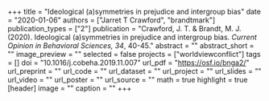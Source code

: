 +++
title = "Ideological (a)symmetries in prejudice and intergroup bias"
date = "2020-01-06"
authors = ["Jarret T Crawford", "brandtmark"]
publication_types = ["2"]
publication = "Crawford, J. T. & Brandt, M. J. (2020). Ideological (a)symmetries in prejudice and intergroup bias. *Current Opinion in Behavioral Sciences, 34*, 40-45."
abstract = ""
abstract_short = ""
image_preview = ""
selected = false
projects = ["worldviewconflict"]
tags = []
doi = "10.1016/j.cobeha.2019.11.007"
url_pdf = "https://osf.io/bnga2/"
url_preprint = ""
url_code = ""
url_dataset = ""
url_project = ""
url_slides = ""
url_video = ""
url_poster = ""
url_source = ""
math = true
highlight = true
[header]
image = ""
caption = ""
+++
